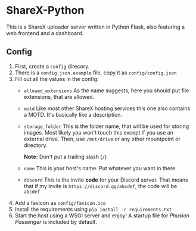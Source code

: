 # ShareX-Python
This is a ShareX uploader server written in Python Flask, also featuring a web frontend and a dashboard.
## Config
1. First, create a `config` direcory.
2. There is a `config.json.example` file, copy it as `config/config.json`
3. Fill out all the values in the config:
    - `allowed_extensions`
        As the name suggests, here you should put file extensions, that are allowed.
    - `motd`
        Like most other ShareX hosting services this one also contains a MOTD. It's basically like a description.
    - `storage_folder`
        This is the folder name, that will be used for storing images. Most likely you won't touch this except if you use an external drive. Then, use `/mnt/drive` or any other mountpoint or directory.

        **Note:** Don't put a trailing slash (`/`)
    - `name`
        This is your host's name. Put whatever you want in there.
    - `discord`
        This is the invite **code** for your Discord server. That means that if my invite is `https://discord.gg/abcdef`, the code will be `abcdef`
4. Add a favicon as `config/favicon.ico`
5. Install the requirements using `pip install -r requirements.txt`
6. Start the host using a WSGI server and enjoy! A startup file for *Phusion Passenger* is included by default.


